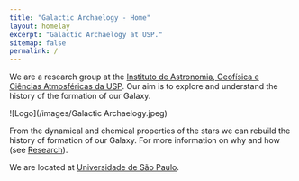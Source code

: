 ```yaml
---
title: "Galactic Archaelogy - Home"
layout: homelay
excerpt: "Galactic Archaelogy at USP."
sitemap: false
permalink: /
---
```


We are a research group at the [Instituto de Astronomia, Geofísica e Ciências Atmosféricas da USP](https://www.iag.usp.br/). Our aim is to explore and understand the history of the formation of our Galaxy.

![Logo](/images/Galactic Archaelogy.jpeg)



From the dynamical and chemical properties of the stars we can rebuild the history of formation of our Galaxy. For more information on why and how (see [Research](research)).

We are located at [Universidade de São Paulo](https://www5.usp.br/).
